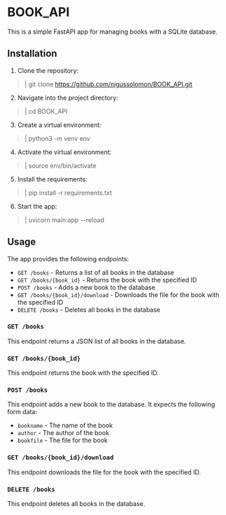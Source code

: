 # BOOK_API

This is a simple FastAPI app for managing books with a SQLite database.

## Installation

1. Clone the repository:
>| git clone https://github.com/nigussolomon/BOOK_API.git

2. Navigate into the project directory:
>| cd BOOK_API

3. Create a virtual environment:
>| python3 -m venv env

4. Activate the virtual environment:
>| source env/bin/activate

5. Install the requirements:
>| pip install -r requirements.txt

6. Start the app:
>| uvicorn main:app --reload


## Usage

The app provides the following endpoints:

- `GET /books` - Returns a list of all books in the database
- `GET /books/{book_id}` - Returns the book with the specified ID
- `POST /books` - Adds a new book to the database
- `GET /books/{book_id}/download` - Downloads the file for the book with the specified ID
- `DELETE /books` - Deletes all books in the database

### `GET /books`

This endpoint returns a JSON list of all books in the database.

### `GET /books/{book_id}`

This endpoint returns the book with the specified ID.

### `POST /books`

This endpoint adds a new book to the database. It expects the following form data:

- `bookname` - The name of the book
- `author` - The author of the book
- `bookfile` - The file for the book

### `GET /books/{book_id}/download`

This endpoint downloads the file for the book with the specified ID.

### `DELETE /books`

This endpoint deletes all books in the database.